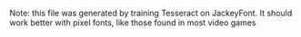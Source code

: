 Note: this file was generated by training Tesseract on JackeyFont. It should work better with pixel fonts, like those found in most video games
